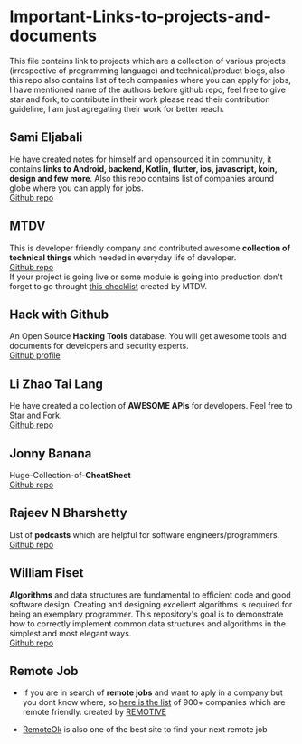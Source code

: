 # Important-Links-to-projects-and-documents
This file contains link to projects which are a collection of various projects (irrespective of programming language) and technical/product blogs, also this repo also contains list of tech companies where you can apply for jobs, I have mentioned name of the authors before github repo, feel free to give star and fork, to contribute in their work please read their contribution guideline, I am just agregating their work for better reach.

## Sami Eljabali 
He have created notes for himself and opensourced it in community, it contains **links to Android, backend, Kotlin, flutter, ios, javascript, koin, design and few more**. Also this repo contains list of companies around globe where you can apply for jobs.
<br> [Github repo](https://github.com/sgaikar1/notes_to_self)

## MTDV
This is developer friendly company and contributed awesome **collection of technical things** which needed in everyday life of developer.
<br> [Github repo](https://github.com/mtdvio/every-programmer-should-know)
<br> If your project is going live or some module is going into production don't forget to go throught [this checklist](https://github.com/mtdvio/going-to-production) created by MTDV.

## Hack with Github
An Open Source **Hacking Tools** database. You will get awesome tools and documents for developers and security experts.
<br> [Github profile](https://github.com/Hack-with-Github)

## Li Zhao Tai Lang
He have created a collection of **AWESOME APIs** for developers. Feel free to Star and Fork. 
<br> [Github repo](https://github.com/TonnyL/Awesome_APIs)

## Jonny Banana
Huge-Collection-of-**CheatSheet**
<br> [Github repo](https://github.com/JonnyBanana/Huge-Collection-of-CheatSheet)

## Rajeev N Bharshetty
List of **podcasts** which are helpful for software engineers/programmers.
<br> [Github repo](https://github.com/rShetty/awesome-podcasts)

## William Fiset
**Algorithms** and data structures are fundamental to efficient code and good software design. Creating and designing excellent algorithms is required for being an exemplary programmer. This repository's goal is to demonstrate how to correctly implement common data structures and algorithms in the simplest and most elegant ways.
<br>[Github repo](https://github.com/williamfiset/Algorithms)

## Remote Job
- If you are in search of **remote jobs** and want to aply in a company but you dont know where, so [here is the list](https://docs.google.com/spreadsheets/d/1TLJSlNxCbwRNxy14Toe1PYwbCTY7h0CNHeer9J0VRzE/htmlview#gid=1279011369) of 900+ companies which are remote friendly. created by [REMOTIVE](https://remotive.io/)

- [RemoteOk](https://remoteok.io/) is also one of the best site to find your next remote job

